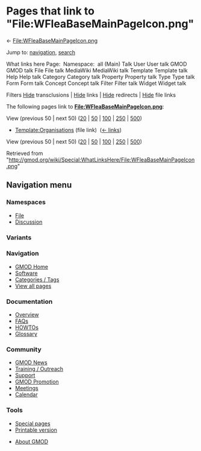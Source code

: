<div id="mw-page-base" class="noprint">

</div>

<div id="mw-head-base" class="noprint">

</div>

<div id="content" class="mw-body" role="main">

<span id="top"></span>

<div id="mw-js-message" style="display:none;">

</div>



# <span dir="auto">Pages that link to "File:WFleaBaseMainPageIcon.png"</span>

<div id="bodyContent">

<div id="contentSub">

←
[File:WFleaBaseMainPageIcon.png](/wiki/File:WFleaBaseMainPageIcon.png "File:WFleaBaseMainPageIcon.png")

</div>

<div id="jump-to-nav" class="mw-jump">

Jump to: [navigation](#mw-navigation), [search](#p-search)

</div>

<div id="mw-content-text">

What links here Page:  Namespace:  all (Main) Talk User User talk GMOD
GMOD talk File File talk MediaWiki MediaWiki talk Template Template talk
Help Help talk Category Category talk Property Property talk Type Type
talk Form Form talk Concept Concept talk Filter Filter talk Widget
Widget talk

Filters
[Hide](/mediawiki/index.php?title=Special:WhatLinksHere/File:WFleaBaseMainPageIcon.png&hidetrans=1 "Special:WhatLinksHere/File:WFleaBaseMainPageIcon.png")
transclusions \|
[Hide](/mediawiki/index.php?title=Special:WhatLinksHere/File:WFleaBaseMainPageIcon.png&hidelinks=1 "Special:WhatLinksHere/File:WFleaBaseMainPageIcon.png")
links \|
[Hide](/mediawiki/index.php?title=Special:WhatLinksHere/File:WFleaBaseMainPageIcon.png&hideredirs=1 "Special:WhatLinksHere/File:WFleaBaseMainPageIcon.png")
redirects \|
[Hide](/mediawiki/index.php?title=Special:WhatLinksHere/File:WFleaBaseMainPageIcon.png&hideimages=1 "Special:WhatLinksHere/File:WFleaBaseMainPageIcon.png")
file links

The following pages link to
**[File:WFleaBaseMainPageIcon.png](/wiki/File:WFleaBaseMainPageIcon.png "File:WFleaBaseMainPageIcon.png")**:

View (previous 50 \| next 50)
([20](/mediawiki/index.php?title=Special:WhatLinksHere/File:WFleaBaseMainPageIcon.png&limit=20 "Special:WhatLinksHere/File:WFleaBaseMainPageIcon.png")
\|
[50](/mediawiki/index.php?title=Special:WhatLinksHere/File:WFleaBaseMainPageIcon.png&limit=50 "Special:WhatLinksHere/File:WFleaBaseMainPageIcon.png")
\|
[100](/mediawiki/index.php?title=Special:WhatLinksHere/File:WFleaBaseMainPageIcon.png&limit=100 "Special:WhatLinksHere/File:WFleaBaseMainPageIcon.png")
\|
[250](/mediawiki/index.php?title=Special:WhatLinksHere/File:WFleaBaseMainPageIcon.png&limit=250 "Special:WhatLinksHere/File:WFleaBaseMainPageIcon.png")
\|
[500](/mediawiki/index.php?title=Special:WhatLinksHere/File:WFleaBaseMainPageIcon.png&limit=500 "Special:WhatLinksHere/File:WFleaBaseMainPageIcon.png"))

- [Template:Organisations](/wiki/Template:Organisations "Template:Organisations")
  (file link) ‎ <span class="mw-whatlinkshere-tools">([←
  links](/mediawiki/index.php?title=Special:WhatLinksHere&target=Template%3AOrganisations "Special:WhatLinksHere"))</span>

View (previous 50 \| next 50)
([20](/mediawiki/index.php?title=Special:WhatLinksHere/File:WFleaBaseMainPageIcon.png&limit=20 "Special:WhatLinksHere/File:WFleaBaseMainPageIcon.png")
\|
[50](/mediawiki/index.php?title=Special:WhatLinksHere/File:WFleaBaseMainPageIcon.png&limit=50 "Special:WhatLinksHere/File:WFleaBaseMainPageIcon.png")
\|
[100](/mediawiki/index.php?title=Special:WhatLinksHere/File:WFleaBaseMainPageIcon.png&limit=100 "Special:WhatLinksHere/File:WFleaBaseMainPageIcon.png")
\|
[250](/mediawiki/index.php?title=Special:WhatLinksHere/File:WFleaBaseMainPageIcon.png&limit=250 "Special:WhatLinksHere/File:WFleaBaseMainPageIcon.png")
\|
[500](/mediawiki/index.php?title=Special:WhatLinksHere/File:WFleaBaseMainPageIcon.png&limit=500 "Special:WhatLinksHere/File:WFleaBaseMainPageIcon.png"))

</div>

<div class="printfooter">

Retrieved from
"<http://gmod.org/wiki/Special:WhatLinksHere/File:WFleaBaseMainPageIcon.png>"

</div>

<div id="catlinks" class="catlinks catlinks-allhidden">

</div>

<div class="visualClear">

</div>

</div>

</div>

<div id="mw-navigation">

## Navigation menu

<div id="mw-head">



<div id="left-navigation">

<div id="p-namespaces" class="vectorTabs" role="navigation"
aria-labelledby="p-namespaces-label">

### Namespaces

- <span id="ca-nstab-image"><a href="/wiki/File:WFleaBaseMainPageIcon.png" accesskey="c"
  title="View the file page [c]">File</a></span>
- <span id="ca-talk"><a
  href="/mediawiki/index.php?title=File_talk:WFleaBaseMainPageIcon.png&amp;action=edit&amp;redlink=1"
  accesskey="t"
  title="Discussion about the content page [t]">Discussion</a></span>

</div>

<div id="p-variants" class="vectorMenu emptyPortlet" role="navigation"
aria-labelledby="p-variants-label">

### 

### Variants[](#)

<div class="menu">

</div>

</div>

</div>

<div id="right-navigation">





</div>



</div>

</div>

</div>

<div id="mw-panel">

<div id="p-logo" role="banner">

<a href="/wiki/Main_Page"
style="background-image: url(http://gmod.org/images/GMOD-cogs.png);"
title="Visit the main page"></a>

</div>

<div id="p-Navigation" class="portal" role="navigation"
aria-labelledby="p-Navigation-label">

### Navigation

<div class="body">

- <span id="n-GMOD-Home">[GMOD Home](/wiki/Main_Page)</span>
- <span id="n-Software">[Software](/wiki/GMOD_Components)</span>
- <span id="n-Categories-.2F-Tags">[Categories /
  Tags](/wiki/Categories)</span>
- <span id="n-View-all-pages">[View all
  pages](/wiki/Special:AllPages)</span>

</div>

</div>

<div id="p-Documentation" class="portal" role="navigation"
aria-labelledby="p-Documentation-label">

### Documentation

<div class="body">

- <span id="n-Overview">[Overview](/wiki/Overview)</span>
- <span id="n-FAQs">[FAQs](/wiki/Category:FAQ)</span>
- <span id="n-HOWTOs">[HOWTOs](/wiki/Category:HOWTO)</span>
- <span id="n-Glossary">[Glossary](/wiki/Glossary)</span>

</div>

</div>

<div id="p-Community" class="portal" role="navigation"
aria-labelledby="p-Community-label">

### Community

<div class="body">

- <span id="n-GMOD-News">[GMOD News](/wiki/GMOD_News)</span>
- <span id="n-Training-.2F-Outreach">[Training /
  Outreach](/wiki/Training_and_Outreach)</span>
- <span id="n-Support">[Support](/wiki/Support)</span>
- <span id="n-GMOD-Promotion">[GMOD
  Promotion](/wiki/GMOD_Promotion)</span>
- <span id="n-Meetings">[Meetings](/wiki/Meetings)</span>
- <span id="n-Calendar">[Calendar](/wiki/Calendar)</span>

</div>

</div>

<div id="p-tb" class="portal" role="navigation"
aria-labelledby="p-tb-label">

### Tools

<div class="body">

- <span id="t-specialpages"><a href="/wiki/Special:SpecialPages" accesskey="q"
  title="A list of all special pages [q]">Special pages</a></span>
- <span id="t-print"><a
  href="/mediawiki/index.php?title=Special:WhatLinksHere/File:WFleaBaseMainPageIcon.png&amp;printable=yes"
  rel="alternate" accesskey="p"
  title="Printable version of this page [p]">Printable version</a></span>

</div>

</div>

</div>

</div>

<div id="footer" role="contentinfo">

- <span id="footer-places-about">[About
  GMOD](/wiki/GMOD:About "GMOD:About")</span>

<!-- -->






</div>
